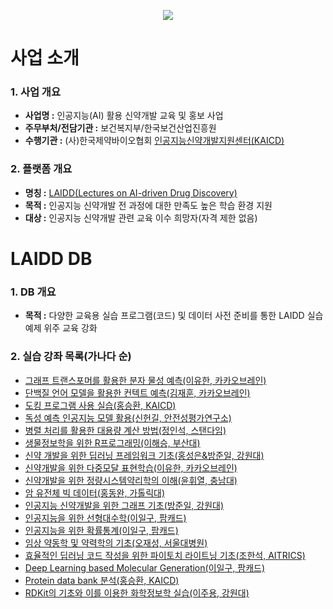 <a href="https://www.laidd.org"><p align="center"><img src="https://user-images.githubusercontent.com/113582196/190530961-0c340d23-0d2e-4d45-ab29-94ada812a85a.png"></p></a>

# 사업 소개
### 1. 사업 개요
- **사업명 :** 인공지능(AI) 활용 신약개발 교육 및 홍보 사업
- **주무부처/전담기관 :** 보건복지부/한국보건산업진흥원
- **수행기관 :** (사)한국제약바이오협회 <a href="http://www.kaicd.org">인공지능신약개발지원센터(KAICD)</a>
### 2. 플랫폼 개요
- **명칭 :** <a href="https://www.laidd.org">LAIDD(Lectures on AI-driven Drug Discovery)</a>
- **목적 :** 인공지능 신약개발 전 과정에 대한 만족도 높은 학습 환경 지원
- **대상 :** 인공지능 신약개발 관련 교육 이수 희망자(자격 제한 없음)
# LAIDD DB
### 1. DB 개요
- **목적 :** 다양한 교육용 실습 프로그램(코드) 및 데이터 사전 준비를 통한 LAIDD 실습 예제 위주 교육 강화
### 2. 실습 강좌 목록(가나다 순)
- <a href="https://github.com/LAIDD-DB/Molecular-Properties-Prediction-using-Graph-Transformer">그래프 트랜스포머를 활용한 분자 물성 예측(이유한, 카카오브레인)</a>
- <a href="https://github.com/LAIDD-DB/Contact-Prediction-using-Protein-Language-Models">단백질 언어 모델을 활용한 컨텍트 예측(김재훈, 카카오브레인)</a>
- <a href="https://github.com/LAIDD-DB/Docking-Program-Practice">도킹 프로그램 사용 실습(홍승환, KAICD)</a>
- <a href="https://github.com/LAIDD-DB/Toxicity-Prediction-AI-Models">독성 예측 인공지능 모델 활용(신헌길, 안전성평가연구소)</a>
- <a href="https://github.com/LAIDD-DB/Large-scale-Computation-using-Parallel-Processing">병렬 처리를 활용한 대용량 계산 방법(정인석, 스탠다임)</a>
- <a href="https://github.com/LAIDD-DB/R-Programming-for-Bioinformatics">생물정보학을 위한 R프로그래밍(이해승, 부산대)</a>
- <a href="https://github.com/LAIDD-DB/Deep-Learning-Framework-for-AI-Drug-Discovery">신약 개발을 위한 딥러닝 프레임워크 기초(홍성은&방준일, 강원대)</a>
- <a href="https://github.com/LAIDD-DB/Molecular-Properties-Prediction-using-Graph-Transformer">신약개발을 위한 다중모달 표현학습(이유한, 카카오브레인)</a>
- <a href="https://github.com/LAIDD-DB/Quantitative-System-Pharmacology-for-Drug-Discovery">신약개발을 위한 정량시스템약리학의 이해(윤휘열, 충남대)</a>
- <a href="https://github.com/LAIDD-DB/Cancer-Genome-Big-Data">암 유전체 빅 데이터(홍동완, 가톨릭대)</a>
- <a href="https://github.com/LAIDD-DB/Graph-basics-for-AI-Drug-Discovery">인공지능 신약개발을 위한 그래프 기초(방준일, 강원대)</a>
- <a href="https://github.com/LAIDD-DB/Math-for-Machine-Learning">인공지능을 위한 선형대수학(이일구, 팜캐드)</a>
- <a href="https://github.com/LAIDD-DB/Math-for-Machine-Learning">인공지능을 위한 확률통계(이일구, 팜캐드)</a>
- <a href="https://github.com/LAIDD-DB/Basics-of-Clinical-Pharmacokinetics-and-Pharmacodynamic">임상 약동학 및 약력학의 기초(오재성, 서울대병원)</a>
- <a href="https://github.com/LAIDD-DB/Basics-of-Pytorch-Lightning">효율적인 딥러닝 코드 작성을 위한 파이토치 라이트닝 기초(조한석, AITRICS)</a>
- <a href="https://github.com/LAIDD-DB/Deep-Learning-based-Molecular-Generation">Deep Learning based Molecular Generation(이일구, 팜캐드)</a>
- <a href="https://github.com/LAIDD-DB/Protein-Data-Bank-Analysis ">Protein data bank 분석(홍승환, KAICD)</a>
- <a href="https://github.com/LAIDD-DB/RDKit-basics-and-Chemoinformatics-Practice">RDKit의 기초와 이를 이용한 화학정보학 실습(이주용, 강원대)</a>
